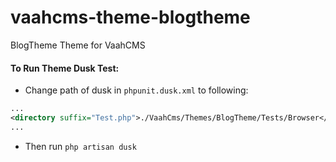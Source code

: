 # vaahcms-theme-blogtheme
BlogTheme Theme for VaahCMS


#### To Run Theme Dusk Test:
- Change path of dusk in `phpunit.dusk.xml` to following:
```xml
...
<directory suffix="Test.php">./VaahCms/Themes/BlogTheme/Tests/Browser</directory>
...
```

- Then run `php artisan dusk`